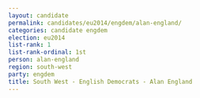 ```yaml
---
layout: candidate
permalink: candidates/eu2014/engdem/alan-england/
categories: candidate engdem
election: eu2014
list-rank: 1
list-rank-ordinal: 1st
person: alan-england
region: south-west
party: engdem
title: South West - English Democrats - Alan England
---
```

